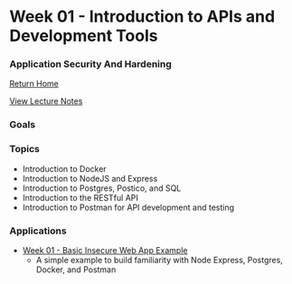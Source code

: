 # Week 01 - Introduction to APIs and Development Tools
### Application Security And Hardening

[Return Home](../../../../)  

[View Lecture Notes]()  

### Goals

### Topics
- Introduction to Docker
- Introduction to NodeJS and Express
- Introduction to Postgres, Postico, and SQL
- Introduction to the RESTful API
- Introduction to Postman for API development and testing

### Applications
- [Week 01 - Basic Insecure Web App Example](../../Applications/Week-01/01-BasicInsecureWebApp)
  - A simple example to build familiarity with Node Express, Postgres, Docker, and Postman